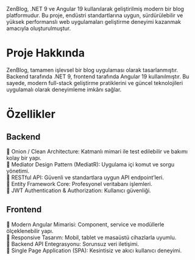 ZenBlog, .NET 9 ve Angular 19 kullanılarak geliştirilmiş modern bir blog platformudur. Bu proje, endüstri standartlarına uygun, sürdürülebilir ve yüksek performanslı web uygulamaları geliştirme deneyimi kazanmak amacıyla oluşturulmuştur.

<h1>Proje Hakkında</h1>
ZenBlog, tamamen işlevsel bir blog uygulaması olarak tasarlanmıştır. Backend tarafında .NET 9, frontend tarafında Angular 19 kullanılmıştır. Bu sayede, modern full-stack geliştirme pratiklerini ve güncel teknolojileri uygulamalı olarak deneyimleme imkânı sağlar.

<h1>Özellikler</h1>
<h2>Backend</h2>
📌 Onion / Clean Architecture: Katmanlı mimari ile test edilebilir ve bakımı kolay bir yapı.<br>
📌 Mediator Design Pattern (MediatR): Uygulama içi komut ve sorgu yönetimi.<br>
📌 RESTful API: Güvenli ve standartlara uygun API endpoint’leri.<br>
📌 Entity Framework Core: Profesyonel veritabanı işlemleri.<br>
📌 JWT Authentication & Authorization: Kullanıcı güvenliği.<br>

<h2>Frontend</h2>

📌 Modern Angular Mimarisi: Component, service ve modüllerle ölçeklenebilir yapı.<br>
📌 Responsive Tasarım: Mobil, tablet ve masaüstü cihazlarla uyumlu.<br>
📌 Backend API Entegrasyonu: Sorunsuz veri iletişimi.<br>
📌 Single Page Application (SPA): Kesintisiz ve akıcı kullanıcı deneyimi.<br>

